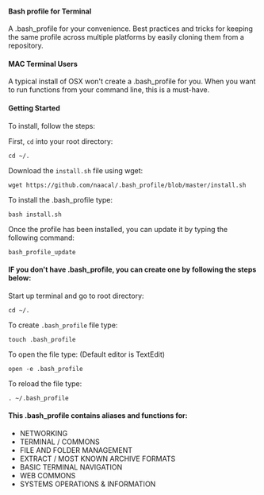 #### Bash profile for Terminal

A .bash_profile for your convenience. Best practices and tricks for keeping the same profile across multiple platforms
by easily cloning them from a repository.

#### MAC Terminal Users

A typical install of OSX won't create a .bash_profile for you.
When you want to run functions from your command line, this is a must-have.

#### Getting Started

To install, follow the steps:

First, `cd` into your root directory:

```
cd ~/.
```
Download the `install.sh` file using wget:

	wget https://github.com/naacal/.bash_profile/blob/master/install.sh

To install the .bash_profile type:

```
bash install.sh
```
Once the profile has been installed, you can update it by typing the following command:
```
bash_profile_update
```

#### IF you don't have .bash_profile, you can create one by following the steps below:

Start up terminal and go to root directory:
```
cd ~/.
```
To create `.bash_profile` file type:
```
touch .bash_profile
```
To open the file type: (Default editor is TextEdit)
```
open -e .bash_profile
```
To reload the file type:
```
. ~/.bash_profile
```

#### This .bash_profile contains aliases and functions for:

* NETWORKING
* TERMINAL / COMMONS
* FILE AND FOLDER MANAGEMENT
* EXTRACT / MOST KNOWN ARCHIVE FORMATS
* BASIC TERMINAL NAVIGATION
* WEB COMMONS
* SYSTEMS OPERATIONS & INFORMATION

